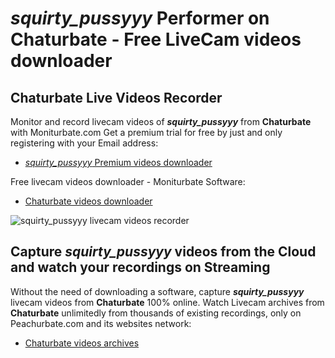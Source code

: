 # _squirty_pussyyy_ Performer on Chaturbate - Free LiveCam videos downloader

## Chaturbate Live Videos Recorder

Monitor and record livecam videos of **_squirty_pussyyy_** from **Chaturbate** with Moniturbate.com
Get a premium trial for free by just and only registering with your Email address:
* [_squirty_pussyyy_ Premium videos downloader](https://moniturbate.com/request-demo-licence-key.html)

Free livecam videos downloader - Moniturbate Software:
* [Chaturbate videos downloader](https://moniturbate.com/moniturbate-download-software.html)

![_squirty_pussyyy_ livecam videos recorder](https://peachurnet.com/templates/moniturbate-software.png)


## Capture _squirty_pussyyy_ videos from the Cloud and watch your recordings on Streaming

Without the need of downloading a software, capture **_squirty_pussyyy_** livecam videos from **Chaturbate** 100% online.
Watch Livecam archives from **Chaturbate** unlimitedly from thousands of existing recordings, only on Peachurbate.com and its websites network:
* [Chaturbate videos archives](https://peachurnet.com/)